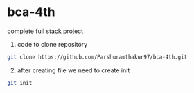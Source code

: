 # bca-4th
complete full stack project
 
1. code to clone repository
```bash
git clone https://github.com/Parshuramthakur97/bca-4th.git
```
2. after creating file we need to create init
```bash
git init